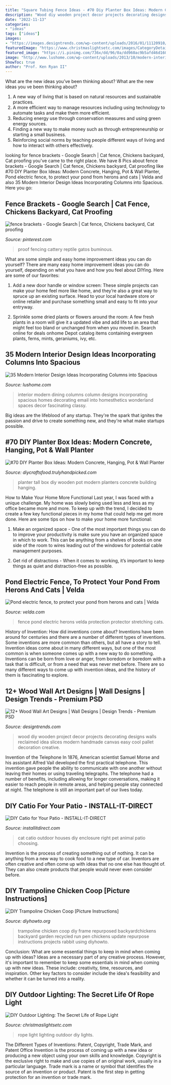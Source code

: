 ```yaml
---
title: "Square Tubing Fence Ideas - #70 Diy Planter Box Ideas: Modern Concrete, Hanging, Pot &amp; Wall Planter"
description: "Wood diy wooden project decor projects decorating designs walls reclaimed idea slices modern handmade canvas easy cool pallet decoration creative"
date: "2022-11-13"
categories:
- "ideas"
tags: ["ideas"]
images:
- "https://images.designtrends.com/wp-content/uploads/2016/01/11120910/Slices-Wood-Wall-Art-Design.jpeg"
featuredImage: "https://www.christmaslightsetc.com/images/CategoryDetail/49640/rope-light-walkway-lights-9078.jpg"
featured_image: "https://i.pinimg.com/736x/dd/96/0a/dd960ac9b5afd46d1608bcbd1a44bba7.jpg"
image: "http://www.lushome.com/wp-content/uploads/2013/10/modern-interior-design-decorating-with-columns-32.jpg"
ShowToc: true
author: "Prof. Ken Ryan II"
---
```



What are the new ideas you’ve been thinking about?
What are the new ideas you ve been thinking about? 

1. A new way of living that is based on natural resources and sustainable practices. 
2. A more efficient way to manage resources including using technology to automate tasks and make them more efficient. 
3. Reducing energy use through conservation measures and using green energy sources. 
4. Finding a new way to make money such as through entrepreneurship or starting a small business. 
5. Reinforcing social norms by teaching people different ways of living and how to interact with others effectively.

	

		
looking for fence brackets - Google Search | Cat fence, Chickens backyard, Cat proofing you've came to the right place. We have 8 Pics about fence brackets - Google Search | Cat fence, Chickens backyard, Cat proofing like #70 DIY Planter Box Ideas: Modern Concrete, Hanging, Pot &amp; Wall Planter, Pond electric fence, to protect your pond from herons and cats | Velda and also 35 Modern Interior Design Ideas Incorporating Columns into Spacious. Here you go:
		
    
## Fence Brackets - Google Search | Cat Fence, Chickens Backyard, Cat Proofing

<img loading=lazy src="https://i.pinimg.com/736x/dd/96/0a/dd960ac9b5afd46d1608bcbd1a44bba7.jpg" onerror="this.onerror=null;this.src='https://tse3.mm.bing.net/th?id=OIP.asNbgE7QKi3JXyzlb_qHiQHaLl&amp;pid=15.1';" alt="fence brackets - Google Search | Cat fence, Chickens backyard, Cat proofing">

_Source: pinterest.com_

>proof fencing cattery reptile gatos buminous. 

	

What are some simple and easy home improvement ideas you can do yourself?
There are many easy home improvement ideas you can do yourself, depending on what you have and how you feel about DIYing. Here are some of our favorites:
1. Add a new door handle or window screen: These simple projects can make your home feel more like home, and they’re also a great way to spruce up an existing surface. Head to your local hardware store or online retailer and purchase something small and easy to fit into your entryway.

2. Sprinkle some dried plants or flowers around the room: A few fresh plants in a room will give it a updated vibe and add life to an area that might feel too bland or unchanged from when you moved in. Search online for deals onhome Depot catalog items containing evergreen plants, ferns, mints, geraniums, ivy, etc.

    
## 35 Modern Interior Design Ideas Incorporating Columns Into Spacious

<img loading=lazy src="http://www.lushome.com/wp-content/uploads/2013/10/modern-interior-design-decorating-with-columns-32.jpg" onerror="this.onerror=null;this.src='https://tse2.mm.bing.net/th?id=OIP.gCPz6ZeU1PYMUTeLpyLqWwHaJ3&amp;pid=15.1';" alt="35 Modern Interior Design Ideas Incorporating Columns into Spacious">

_Source: lushome.com_

>interior modern dining columns column designs incorporating spacious homes decorating email into homesthetics wonderland spaces decor fascinating classy. 

	

Big ideas are the lifeblood of any startup. They're the spark that ignites the passion and drive to create something new, and they're what make startups possible.

    
## #70 DIY Planter Box Ideas: Modern Concrete, Hanging, Pot &amp; Wall Planter

<img loading=lazy src="https://diycraftsfood.trulyhandpicked.com/wp-content/uploads/2016/11/DIY-tall-planter-box-4.jpg" onerror="this.onerror=null;this.src='https://tse2.mm.bing.net/th?id=OIP._4U7CBXaI4YSc_HnRz_mMgHaJ4&amp;pid=15.1';" alt="#70 DIY Planter Box Ideas: Modern Concrete, Hanging, Pot &amp; Wall Planter">

_Source: diycraftsfood.trulyhandpicked.com_

>planter tall box diy wooden pot modern planters concrete building hanging. 

	

How to Make Your Home More Functional
Last year, I was faced with a unique challenge. My home was slowly being used less and less as my office became more and more. To keep up with the trend, I decided to create a few key functional pieces in my home that could help me get more done. Here are some tips on how to make your home more functional: 
1. Make an organized space - One of the most important things you can do to improve your productivity is make sure you have an organized space in which to work. This can be anything from a shelves of books on one side of the room to wires leading out of the windows for potential cable management purposes. 

2. Get rid of distractions - When it comes to working, it’s important to keep things as quiet and distraction-free as possible.

    
## Pond Electric Fence, To Protect Your Pond From Herons And Cats | Velda

<img loading=lazy src="https://www.velda.nl/app/uploads/sites/3/2015/11/pond-protector-2.jpg" onerror="this.onerror=null;this.src='https://tse2.mm.bing.net/th?id=OIP.PFR1-qT-jBWCFujj6MaIsAHaDr&amp;pid=15.1';" alt="Pond electric fence, to protect your pond from herons and cats | Velda">

_Source: velda.com_

>fence pond electric herons velda protection protector stretching cats. 

	

History of Invention: How did inventions come about?
Inventions have been around for centuries and there are a number of different types of inventions. Some inventions are more common than others, but all have a story to tell. Invention ideas come about in many different ways, but one of the most common is when someone comes up with a new way to do something. Inventions can be born from love or anger, from boredom or boredom with a task that is difficult, or from a need that was never met before. There are so many different ways to come up with invention ideas, and the history of them is fascinating to explore.

    
## 12+ Wood Wall Art Designs | Wall Designs | Design Trends - Premium PSD

<img loading=lazy src="https://images.designtrends.com/wp-content/uploads/2016/01/11120910/Slices-Wood-Wall-Art-Design.jpeg" onerror="this.onerror=null;this.src='https://tse1.mm.bing.net/th?id=OIP.yh5twjI2PwZPFjwvDP3PtQHaE8&amp;pid=15.1';" alt="12+ Wood Wall Art Designs | Wall Designs | Design Trends - Premium PSD">

_Source: designtrends.com_

>wood diy wooden project decor projects decorating designs walls reclaimed idea slices modern handmade canvas easy cool pallet decoration creative. 

	

Invention of the Telephone
In 1876, American scientist Samuel Morse and his assistant Alfred Vail developed the first practical telephone. This invention gave people the ability to communicate with one another without leaving their homes or using traveling telegraphs. The telephone had a number of benefits, including allowing for longer conversations, making it easier to reach people in remote areas, and helping people stay connected at night. The telephone is still an important part of our lives today.

    
## DIY Catio For Your Patio - INSTALL-IT-DIRECT

<img loading=lazy src="https://www.installitdirect.com/wp-content/uploads/2020/03/Catio-Ideas-scaled.jpg" onerror="this.onerror=null;this.src='https://tse4.mm.bing.net/th?id=OIP.cQqxwjAevxRbswKgKgkCFgHaE7&amp;pid=15.1';" alt="DIY Catio for Your Patio - INSTALL-IT-DIRECT">

_Source: installitdirect.com_

>cat catio outdoor houses diy enclosure right pet animal patio choosing. 

	

Invention is the process of creating something out of nothing. It can be anything from a new way to cook food to a new type of car. Inventors are often creative and often come up with ideas that no one else has thought of. They can also create products that people would never even consider before.

    
## DIY Trampoline Chicken Coop [Picture Instructions]

<img loading=lazy src="http://www.diyhowto.org/wp-content/uploads/DIY-Trampoline-Frame-Chicken-Coop-Inspiration-05-DIYHowto.jpg" onerror="this.onerror=null;this.src='https://tse2.mm.bing.net/th?id=OIP.poSr5zElvwpllRHTGkoZzgHaE7&amp;pid=15.1';" alt="DIY Trampoline Chicken Coop [Picture Instructions]">

_Source: diyhowto.org_

>trampoline chicken coop diy frame repurposed backyardchickens backyard garden recycled run pen chickens update repurpose instructions projects rabbit using diyhowto. 

	

Conclusion: What are some essential things to keep in mind when coming up with ideas?
Ideas are a necessary part of any creative process. However, it's important to remember to keep some essentials in mind when coming up with new ideas. These include: creativity, time, resources, and inspiration. Other key factors to consider include the idea's feasibility and whether it can be turned into a reality.

    
## DIY Outdoor Lighting: The Secret Life Of Rope Light

<img loading=lazy src="https://www.christmaslightsetc.com/images/CategoryDetail/49640/rope-light-walkway-lights-9078.jpg" onerror="this.onerror=null;this.src='https://tse4.mm.bing.net/th?id=OIP.B2OT8S9dk1wide1Ci0FquAHaJV&amp;pid=15.1';" alt="DIY Outdoor Lighting: The Secret Life of Rope Light">

_Source: christmaslightsetc.com_

>rope light lighting outdoor diy lights. 

	

The Different Types of Inventions: Patent, Copyright, Trade Mark, and Patent Office
Invention is the process of coming up with a new idea or producing a new object using your own skills and knowledge. Copyright is the exclusive right to make and use copies of an original work, usually in a particular language. Trade mark is a name or symbol that identifies the source of an invention or product. Patent is the first step in getting protection for an invention or trade mark.

